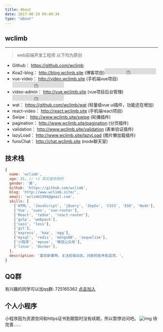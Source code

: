 ```yaml
---
title: About
date: 2017-06-28 09:49:34
type: "about"
---
```


## wclimb
---

> web前端开发工程师
> 以下均为原创

* Github： https://github.com/wclimb
* Koa2-blog： http://blog.wclimb.site (博客项目)<iframe src="https://ghbtns.com/github-btn.html?user=wclimb&repo=Koa2-blog&type=watch&count=true" frameborder="0" scrolling="0" width="170px" height="20px"></iframe>
* vue-video： http://video.wclimb.site (手机端vue项目)<iframe src="https://ghbtns.com/github-btn.html?user=wclimb&repo=vue-video&type=watch&count=true" frameborder="0" scrolling="0" width="170px" height="20px"></iframe>
* video-admin： http://vue.wclimb.site (vue项目后台管理)<iframe src="https://ghbtns.com/github-btn.html?user=wclimb&repo=video-admin&type=watch&count=true" frameborder="0" scrolling="0" width="170px" height="20px"></iframe>
* wat： https://github.com/wclimb/wat (轻量级vue ui插件，功能还在增加)
* react-video： http://react.wclimb.site (手机端react项目)
* Swipe： http://www.wclimb.site/swipe (轮播插件)
* pagination： http://www.wclimb.site/pagination (分页插件)
* validation： http://www.wclimb.site/validation (表单验证插件)
* lazyLoad： http://www.wclimb.site/lazyLoad (图片懒加载插件)
* funsChat： http://chat.wclimb.site (node聊天室)

## 技术栈

```js
{
  name: 'wclimb',
  age: 25, // +1 其实是拒绝的
  gender: '男',
  Github: 'https://github.com/wclimb',
  blog: 'http://www.wclimb.site/',
  email: 'wclimb1994@gmail.com',
  skills: [
    ['HTML', 'JavaScript', 'jQuery', 'Zepto', 'CSS3', 'ES6', 'Node'],
    ['Vue', 'vuex', 'vue-router'],
    ['React', 'redux', 'react-router'],
    ['gulp', 'webpack'],
    ['sass', 'less'],
    ['git'],
    ['express', 'koa', 'egg'],
    ['mysql', 'redis', 'mongoDB', 'sequelize'],
    ['小程序', 'mpvue', '微信公众号'],
    ['linux', 'Docker'],
  ],
  description: '喜欢新事物，关注前端动态，对新的技术有追求。',
}
```
## QQ群

有兴趣的同学可以加qq群: 725165362 [点击加入](http://shang.qq.com/wpa/qunwpa?idkey=e6c66b1ee584a90b52dec3545622e988afcf900144eff03cab6d473c50a31d59)

## 个人小程序

小程序因为资源空间和https证书到期暂时没有续期，所以暂停访问吧。
![img](http://www.wclimb.site/cdn/xcx.jpeg)
待完善......



